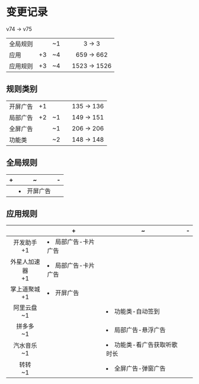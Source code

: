# 变更记录

v74 -> v75

||||||
|-|:-:|:-:|:-:|:-:|
|全局规则||~1||3 -> 3|
|应用|+3|~4||659 -> 662|
|应用规则|+3|~4||1523 -> 1526|

## 规则类别

||||||
|-|:-:|:-:|:-:|:-:|
|开屏广告|+1|||135 -> 136|
|局部广告|+2|~1||149 -> 151|
|全屏广告||~1||206 -> 206|
|功能类||~2||148 -> 148|

## 全局规则

|+|~|-|
|-|-|-|
||<li>开屏广告||

## 应用规则

||+|~|-|
|:-:|-|-|-|
|开发助手<br>+1|<li>局部广告-卡片广告|||
|外星人加速器<br>+1|<li>局部广告-卡片广告|||
|掌上道聚城<br>+1|<li>开屏广告|||
|阿里云盘<br>~1||<li>功能类-自动签到||
|拼多多<br>~1||<li>局部广告-悬浮广告||
|汽水音乐<br>~1||<li>功能类-看广告获取听歌时长||
|转转<br>~1||<li>全屏广告-弹窗广告||
